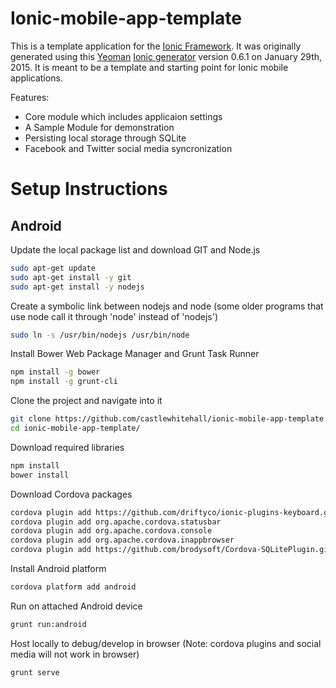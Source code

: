 # Ionic-mobile-app-template

This is a template application for the [Ionic Framework](http://ionicframework.com/). It was originally generated using this [Yeoman](http://yeoman.io/) [Ionic generator](https://github.com/diegonetto/generator-ionic) version 0.6.1 on January 29th, 2015. It is meant to be a template and starting point for Ionic mobile applications.

Features:
* Core module which includes applicaion settings
* A Sample Module for demonstration
* Persisting local storage through SQLite
* Facebook and Twitter social media syncronization


# Setup Instructions

## Android

Update the local package list and download GIT and Node.js 

```bash
sudo apt-get update
sudo apt-get install -y git
sudo apt-get install -y nodejs
```

Create a symbolic link between nodejs and node (some older programs that use node call it through 'node' instead of 'nodejs')

```bash
sudo ln -s /usr/bin/nodejs /usr/bin/node
```


Install Bower Web Package Manager and Grunt Task Runner

```bash
npm install -g bower
npm install -g grunt-cli
```

Clone the project and navigate into it

```bash
git clone https://github.com/castlewhitehall/ionic-mobile-app-template.git
cd ionic-mobile-app-template/
```

Download required libraries

```bash
npm install
bower install
```

Download Cordova packages

```bash
cordova plugin add https://github.com/driftyco/ionic-plugins-keyboard.git
cordova plugin add org.apache.cordova.statusbar
cordova plugin add org.apache.cordova.console
cordova plugin add org.apache.cordova.inappbrowser
cordova plugin add https://github.com/brodysoft/Cordova-SQLitePlugin.git
```

Install Android platform

```bash
cordova platform add android
```

Run on attached Android device

```bash
grunt run:android
```

Host locally to debug/develop in browser (Note: cordova plugins and social media will not work in browser)

```bash
grunt serve
```


